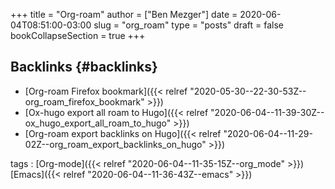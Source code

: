 +++
title = "Org-roam"
author = ["Ben Mezger"]
date = 2020-06-04T08:51:00-03:00
slug = "org_roam"
type = "posts"
draft = false
bookCollapseSection = true
+++

## Backlinks {#backlinks}

-   [Org-roam Firefox bookmark]({{< relref "2020-05-30--22-30-53Z--org_roam_firefox_bookmark" >}})
-   [Ox-hugo export all roam to Hugo]({{< relref "2020-06-04--11-39-30Z--ox_hugo_export_all_roam_to_hugo" >}})
-   [Org-roam export backlinks on Hugo]({{< relref "2020-06-04--11-29-02Z--org_roam_export_backlinks_on_hugo" >}})

tags
: [Org-mode]({{< relref "2020-06-04--11-35-15Z--org_mode" >}}) [Emacs]({{< relref "2020-06-04--11-36-43Z--emacs" >}})
